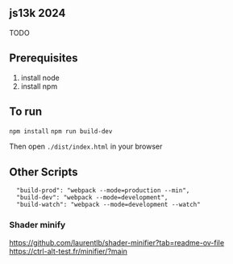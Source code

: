 ## js13k 2024

TODO

## Prerequisites

1. install node
2. install npm

## To run

`npm install`
`npm run build-dev`

Then open `./dist/index.html` in your browser

## Other Scripts

```
  "build-prod": "webpack --mode=production --min",
  "build-dev": "webpack --mode=development",
  "build-watch": "webpack --mode=development --watch"
```

### Shader minify

https://github.com/laurentlb/shader-minifier?tab=readme-ov-file
https://ctrl-alt-test.fr/minifier/?main
